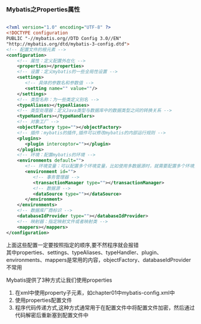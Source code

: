 ### Mybatis之Properties属性       

```xml

<?xml version="1.0" encoding="UTF-8" ?>
<!DOCTYPE configuration
PUBLIC "-//mybatis.org//DTD Config 3.0//EN"
"http://mybatis.org/dtd/mybatis-3-config.dtd">
<!-- 配置文件的根元素 -->
<configuration>
    <!-- 属性：定义配置外在化 -->
    <properties></properties>
    <!-- 设置：定义mybatis的一些全局性设置 -->
    <settings>
       <!-- 具体的参数名和参数值 -->
       <setting name="" value=""/> 
    </settings>
    <!-- 类型名称：为一些类定义别名 -->
    <typeAliases></typeAliases>
    <!-- 类型处理器：定义Java类型与数据库中的数据类型之间的转换关系 -->
    <typeHandlers></typeHandlers>
    <!-- 对象工厂 -->
    <objectFactory type=""></objectFactory>
    <!-- 插件：mybatis的插件,插件可以修改mybatis的内部运行规则 -->
    <plugins>
       <plugin interceptor=""></plugin>
    </plugins>
    <!-- 环境：配置mybatis的环境 -->
    <environments default="">
       <!-- 环境变量：可以配置多个环境变量，比如使用多数据源时，就需要配置多个环境变量 -->
       <environment id="">
          <!-- 事务管理器 -->
          <transactionManager type=""></transactionManager>
          <!-- 数据源 -->
          <dataSource type=""></dataSource>
       </environment> 
    </environments>
    <!-- 数据库厂商标识 -->
    <databaseIdProvider type=""></databaseIdProvider>
    <!-- 映射器：指定映射文件或者映射类 -->
    <mappers></mappers>
</configuration>

```   
上面这些配置一定要按照指定的顺序,要不然程序就会报错    
其中properties、settings、typeAliases、typeHandler、plugin、environments、mappers是常用的内容，objectFactory、databaseIdProvider不常用

Mybatis提供了3种方式让我们使用properties       
1. 在xml中使用property子元素，如chapter01中mybatis-config.xml中
2. 使用properties配置文件     
3. 程序代码传递方式,这种方式通常用于在配置文件中将配置文件加密，然后通过代码解密后重新塞到配置文件中